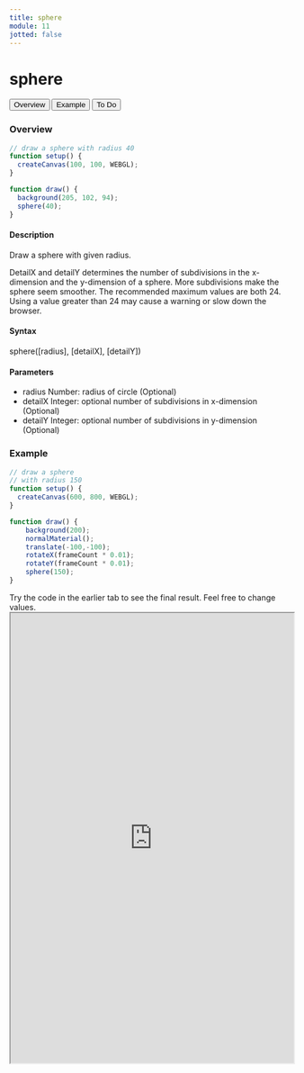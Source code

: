 ```yaml
---
title: sphere
module: 11
jotted: false
---
```


# sphere

<div class="tab">
  <button class="tablinks active" onclick="openTab(event, 'Overview')">Overview</button>
  <button class="tablinks" onclick="openTab(event, 'example')">Example</button>  
  <button class="tablinks" onclick="openTab(event, 'todo')">To Do</button>  
</div>

<div id="Overview" class="tabcontent" style="display:block"  >
<div class="tabhtml" markdown="1">

### Overview

```js
// draw a sphere with radius 40
function setup() {
  createCanvas(100, 100, WEBGL);
}

function draw() {
  background(205, 102, 94);
  sphere(40);
}
```

#### Description

Draw a sphere with given radius.

DetailX and detailY determines the number of subdivisions in the x-dimension and the y-dimension of a sphere. More subdivisions make the sphere seem smoother. The recommended maximum values are both 24. Using a value greater than 24 may cause a warning or slow down the browser.

#### Syntax

sphere([radius], [detailX], [detailY])

#### Parameters

* radius Number: radius of circle (Optional)
* detailX Integer: optional number of subdivisions in x-dimension (Optional)
* detailY Integer: optional number of subdivisions in y-dimension (Optional)

</div>
</div>

<div id="example" class="tabcontent" style="display:block"  >
<div class="tabhtml" markdown="1">

### Example

```js
// draw a sphere
// with radius 150
function setup() {
  createCanvas(600, 800, WEBGL);
}

function draw() {
    background(200);
    normalMaterial();
    translate(-100,-100);
    rotateX(frameCount * 0.01);
    rotateY(frameCount * 0.01);
    sphere(150);
}
```

</div>
</div>

<div id="todo" class="tabcontent">
<div class="tabhtml" markdown="1">
Try the code in the earlier tab to see the final result. Feel free to change values. 

<iframe src="https://editor.p5js.org/michaelcassens/sketches/lre8pVOKm" width="100%" height="800px"></iframe>
</div>
</div>
